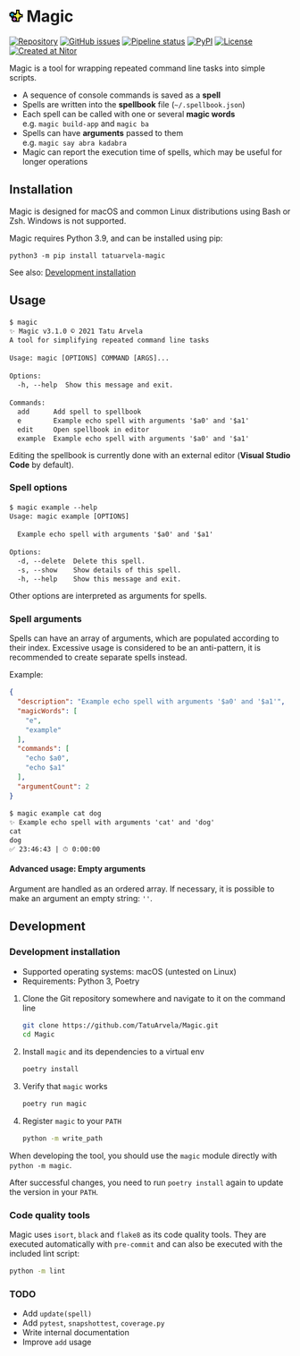# ![Magic icon](./icon.png?raw=true "Magic icon") Magic

[![Repository](https://img.shields.io/badge/repository-gray.svg?logo=github)](https://github.com/TatuArvela/Magic)
[![GitHub issues](https://img.shields.io/github/issues/TatuArvela/Magic)](https://github.com/TatuArvela/Magic/issues)
[![Pipeline status](https://github.com/TatuArvela/Magic/actions/workflows/verify.yml/badge.svg?event=push)](https://github.com/TatuArvela/Magic/actions/workflows/verify.yml)
[![PyPI](https://img.shields.io/pypi/v/tatuarvela-magic)](https://pypi.org/project/tatuarvela-magic/)
[![License](https://img.shields.io/github/license/TatuArvela/Magic)](https://github.com/TatuArvela/Magic/blob/master/LICENSE)
[![Created at Nitor](https://img.shields.io/badge/created%20at-Nitor-informational.svg)](https://nitor.com/)

Magic is a tool for wrapping repeated command line tasks into simple scripts.

* A sequence of console commands is saved as a **spell**
* Spells are written into the **spellbook** file (`~/.spellbook.json`)
* Each spell can be called with one or several **magic words**  
  e.g. `magic build-app` and `magic ba`
* Spells can have **arguments** passed to them  
  e.g. `magic say abra kadabra`
* Magic can report the execution time of spells, which may be useful for longer
  operations

## Installation

Magic is designed for macOS and common Linux distributions using Bash or Zsh.
Windows is not supported.

Magic requires Python 3.9, and can be installed using pip:

```console
python3 -m pip install tatuarvela-magic
```

See also: [Development installation](#development-installation)

## Usage

```console
$ magic
✨ Magic v3.1.0 © 2021 Tatu Arvela
A tool for simplifying repeated command line tasks

Usage: magic [OPTIONS] COMMAND [ARGS]...

Options:
  -h, --help  Show this message and exit.

Commands:
  add      Add spell to spellbook
  e        Example echo spell with arguments '$a0' and '$a1'
  edit     Open spellbook in editor
  example  Example echo spell with arguments '$a0' and '$a1'
```

Editing the spellbook is currently done with an external editor (**Visual Studio
Code** by default).

### Spell options

```console
$ magic example --help
Usage: magic example [OPTIONS]

  Example echo spell with arguments '$a0' and '$a1'

Options:
  -d, --delete  Delete this spell.
  -s, --show    Show details of this spell.
  -h, --help    Show this message and exit.
```

Other options are interpreted as arguments for spells.

### Spell arguments

Spells can have an array of arguments, which are populated according to their
index. Excessive usage is considered to be an anti-pattern, it is recommended to
create separate spells instead.

Example:

```json
{
  "description": "Example echo spell with arguments '$a0' and '$a1'",
  "magicWords": [
    "e",
    "example"
  ],
  "commands": [
    "echo $a0",
    "echo $a1"
  ],
  "argumentCount": 2
}
```

```console
$ magic example cat dog
✨ Example echo spell with arguments 'cat' and 'dog'
cat
dog
✅ 23:46:43 | ⏱ 0:00:00
```

#### Advanced usage: Empty arguments

Argument are handled as an ordered array. If necessary, it is possible to make an argument an empty string: `''`.

## Development

### Development installation

* Supported operating systems: macOS (untested on Linux)
* Requirements: Python 3, Poetry

1. Clone the Git repository somewhere and navigate to it on the command line

   ```bash
   git clone https://github.com/TatuArvela/Magic.git
   cd Magic
   ```

2. Install `magic` and its dependencies to a virtual env

   ```bash
   poetry install
   ```

3. Verify that `magic` works

   ```bash
   poetry run magic
   ```

4. Register `magic` to your `PATH`

    ```bash
    python -m write_path
    ```

When developing the tool, you should use the `magic` module directly
with `python -m magic`.

After successful changes, you need to run `poetry install` again to update the
version in your `PATH`.

### Code quality tools

Magic uses `isort`, `black` and `flake8` as its code quality tools. They are
executed automatically with `pre-commit` and can also be executed with the
included lint script:

```bash
python -m lint
```

### TODO

* Add `update(spell)`
* Add `pytest`, `snapshottest`, `coverage.py`
* Write internal documentation
* Improve `add` usage
